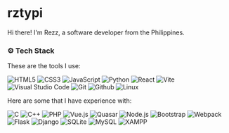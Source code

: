 # rztypi

Hi there! I'm Rezz, a software developer from the Philippines.

### ⚙️ Tech Stack

These are the tools I use:

![HTML5](https://img.shields.io/badge/HTML-gray?style=flat&logo=html5&color=16191d)
![CSS3](https://img.shields.io/badge/CSS-gray?style=flat&logo=css3&logoColor=%231572B6&color=16191d)
![JavaScript](https://img.shields.io/badge/JavaScript-gray?style=flat&logo=javascript&color=16191d)
![Python](https://img.shields.io/badge/Python-gray?style=flat&logo=python&color=16191d)
![React](https://img.shields.io/badge/React-gray?style=flat&logo=react&color=%2316191d)
![Vite](https://img.shields.io/badge/Vite-gray?style=flat&logo=vite&color=%2316191d)
![Visual Studio Code](https://img.shields.io/badge/VSCode-gray?style=flat&logo=visual%20studio%20code&color=%2316191d)
![Git](https://img.shields.io/badge/Git-gray?style=flat&logo=git&color=%2316191d)
![Github](https://img.shields.io/badge/Github-gray?style=flat&logo=github&color=%2316191d)
![Linux](https://img.shields.io/badge/Linux-gray?style=flat&logo=linux&color=%2316191d)

Here are some that I have experience with:

![C](https://img.shields.io/badge/C-gray?style=flat&logo=c&color=%2316191d)
![C++](https://img.shields.io/badge/C%2B%2B-gray?style=flat&logo=c%2B%2B&color=%2316191d)
![PHP](https://img.shields.io/badge/PHP-gray?style=flat&logo=php&color=%2316191d)
![Vue.js](https://img.shields.io/badge/Vue.js-gray?style=flat&logo=vue.js&color=%2316191d)
![Quasar](https://img.shields.io/badge/Quasar-gray?style=flat&logo=quasar&color=%2316191d)
![Node.js](https://img.shields.io/badge/Node.js-gray?style=flat&logo=node.js&color=%2316191d)
![Bootstrap](https://img.shields.io/badge/Bootstrap-gray?style=flat&logo=bootstrap&color=%2316191d)
![Webpack](https://img.shields.io/badge/Webpack-gray?style=flat&logo=webpack&color=%2316191d)
![Flask](https://img.shields.io/badge/Flask-gray?style=flat&logo=flask&color=%2316191d)
![Django](https://img.shields.io/badge/Django-gray?style=flat&logo=django&color=%2316191d)
![SQLite](https://img.shields.io/badge/SQLite-gray?style=flat&logo=sqlite&color=%2316191d)
![MySQL](https://img.shields.io/badge/MySQL-gray?style=flat&logo=mysql&color=%2316191d)
![XAMPP](https://img.shields.io/badge/XAMPP-gray?style=flat&logo=xampp&color=%2316191d)
